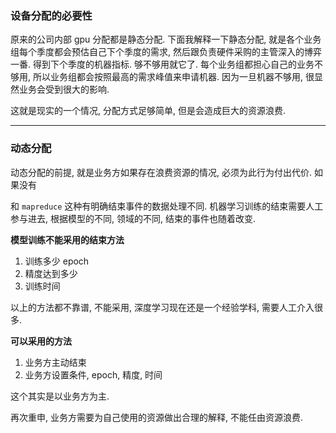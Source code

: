 ### 设备分配的必要性
原来的公司内部 gpu 分配都是静态分配. 
下面我解释一下静态分配, 就是各个业务组每个季度都会预估自己下个季度的需求, 然后跟负责硬件采购的主管深入的博弈一番.
得到下个季度的机器指标. 够不够用就它了. 每个业务组都担心自己的业务不够用, 所以业务组都会按照最高的需求峰值来申请机器.
因为一旦机器不够用, 很显然业务会受到很大的影响.

这就是现实的一个情况, 分配方式足够简单, 但是会造成巨大的资源浪费.

---

### 动态分配
动态分配的前提, 就是业务方如果存在浪费资源的情况, 必须为此行为付出代价. 如果没有

和 `mapreduce` 这种有明确结束事件的数据处理不同. 
机器学习训练的结束需要人工参与进去, 根据模型的不同, 领域的不同, 结束的事件也随着改变.

**模型训练不能采用的结束方法**
1. 训练多少 epoch
2. 精度达到多少
3. 训练时间

以上的方法都不靠谱, 不能采用, 深度学习现在还是一个经验学科, 需要人工介入很多. 

**可以采用的方法**
1. 业务方主动结束
2. 业务方设置条件, epoch, 精度, 时间

这个其实是以业务方为主. 

再次重申, 业务方需要为自己使用的资源做出合理的解释, 不能任由资源浪费. 


